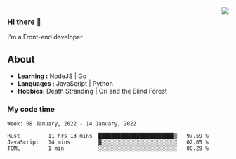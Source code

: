 <img align='right' src="https://github-readme-stats.vercel.app/api?username=strugglebak&show_icons=true">

### Hi there 👋

I'm a Front-end developer

## About

-  **Learning :** NodeJS | Go
-  **Languages :** JavaScript | Python
-  **Hobbies:** Death Stranding | Ori and the Blind Forest

### My code time

<!--START_SECTION:waka-->
```text
Week: 08 January, 2022 - 14 January, 2022

Rust         11 hrs 13 mins  ████████████████████████▒   97.59 % 
JavaScript   14 mins         ▓░░░░░░░░░░░░░░░░░░░░░░░░   02.05 % 
TOML         1 min           ░░░░░░░░░░░░░░░░░░░░░░░░░   00.29 % 
```
<!--END_SECTION:waka-->
